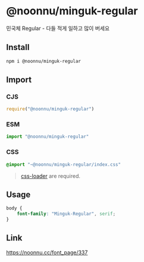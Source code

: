 # @noonnu/minguk-regular
민국체 Regular - 다들 적게 일하고 많이 버세요

## Install
```sh
npm i @noonnu/minguk-regular
```
## Import
### CJS
```js
require("@noonnu/minguk-regular")
```
### ESM
```js
import "@noonnu/minguk-regular"
```
### CSS 
```css
@import "~@noonnu/minguk-regular/index.css"
```
> [css-loader](https://github.com/webpack-contrib/css-loader) are required.

## Usage
```css
body {
    font-family: "Minguk-Regular", serif;
}
```

## Link
https://noonnu.cc/font_page/337